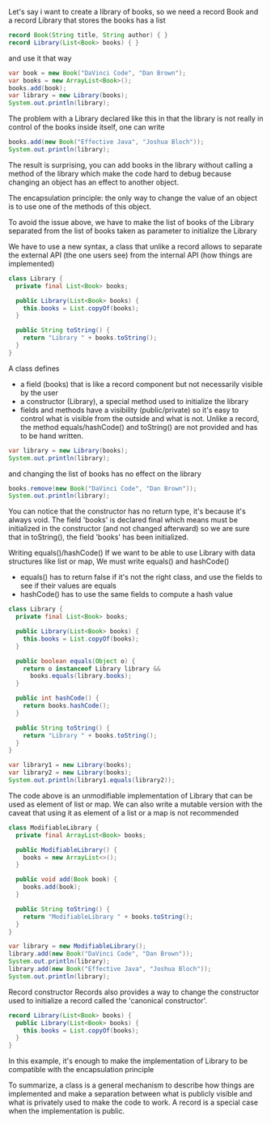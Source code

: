 
Let's say i want to create a library of books,
so we need a record Book and a record Library that stores the books has a list
```java
record Book(String title, String author) { }
record Library(List<Book> books) { }
```

and use it that way
```java
var book = new Book("DaVinci Code", "Dan Brown");
var books = new ArrayList<Book>();
books.add(book);
var library = new Library(books);
System.out.println(library);
```

The problem with a Library declared like this in that the library is not really
in control of the books inside itself, one can write
```java
books.add(new Book("Effective Java", "Joshua Bloch"));
System.out.println(library);
```

The result is surprising, you can add books in the library without calling
a method of the library which make the code hard to debug because changing
an object has an effect to another object.


The encapsulation principle: the only way to change the value of an object
is to use one of the methods of this object.

To avoid the issue above, we have to make the list of books of the Library
separated from the list of books taken as parameter to initialize the Library

We have to use a new syntax, a class that unlike a record allows
to separate the external API (the one users see) from the internal API
(how things are implemented)
```java
class Library {
  private final List<Book> books;
```
  
```java
  public Library(List<Book> books) {
    this.books = List.copyOf(books);
  }
```
  
```java
  public String toString() {
    return "Library " + books.toString();
  }
}
```

A class defines
- a field (books) that is like a record component but not necessarily visible by the user
- a constructor (Library), a special method used to initialize the library
- fields and methods have a visibility (public/private) so it's easy to control
  what is visible from the outside and what is not.
Unlike a record, the method equals/hashCode() and toString() are not provided and has
to be hand written.

```java
var library = new Library(books);
System.out.println(library);
```

and changing the list of books has no effect on the library
```java
books.remove(new Book("DaVinci Code", "Dan Brown"));
System.out.println(library);
```

You can notice that the constructor has no return type, it's because it's always void.
The field 'books' is declared final which means must be initialized
in the constructor (and not changed afterward) so we are sure that in toString(),
the field 'books' has been initialized.


Writing equals()/hashCode()
If we want to be able to use Library with data structures like list or map,
We must write equals() and hashCode()
- equals() has to return false if it's not the right class, and
  use the fields to see if their values are equals
- hashCode() has to use the same fields to compute a hash value
```java
class Library {
  private final List<Book> books;
```
  
```java
  public Library(List<Book> books) {
    this.books = List.copyOf(books);
  }
```
  
```java
  public boolean equals(Object o) {
    return o instanceof Library library &&
      books.equals(library.books);
  }
```
  
```java
  public int hashCode() {
    return books.hashCode();
  }
```
  
```java
  public String toString() {
    return "Library " + books.toString();
  }
}
```

```java
var library1 = new Library(books);
var library2 = new Library(books);
System.out.println(library1.equals(library2));
```

The code above is an unmodifiable implementation of Library
that can be used as element of list or map.
We can also write a mutable version with the caveat that using it
as element of a list or a map is not recommended
```java
class ModifiableLibrary {
  private final ArrayList<Book> books;
```
  
```java
  public ModifiableLibrary() {
    books = new ArrayList<>();
  }
```
  
```java
  public void add(Book book) {
    books.add(book);
  }
```
  
```java
  public String toString() {
    return "ModifiableLibrary " + books.toString();
  }
}
```

```java
var library = new ModifiableLibrary();
library.add(new Book("DaVinci Code", "Dan Brown"));
System.out.println(library);
library.add(new Book("Effective Java", "Joshua Bloch"));
System.out.println(library);
```


Record constructor
Records also provides a way to change the constructor used to initialize
a record called the 'canonical constructor'.
```java
record Library(List<Book> books) {
  public Library(List<Book> books) {
    this.books = List.copyOf(books);
  }
}
```

In this example, it's enough to make the implementation of Library
to be compatible with the encapsulation principle


To summarize, a class is a general mechanism to describe how things
are implemented and make a separation between what is publicly visible
and what is privately used to make the code to work.
A record is a special case when the implementation is public.
